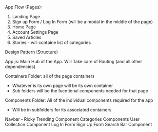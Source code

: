 App Flow (Pages):

1. Landing Page
2. Sign up Form / Log In Form (will be a modal in the middle of the page)
3. Home Page
4. Account Settings Page
5. Saved Articles
6. Stories - will containe list of categories


Design Pattern (Structure)

App.js: Main Hub of the App. Will Take care of Routing (and all other dependencies)

Containers Folder: all of the page containers
- Whatever is its own page will be its own container 
- Sub folders will be the fucntional components needed for that page


Components Folder: All of the individual components required for the app
- Will be in subfolders for its associated containers 

Navbar - Ricky
Trending Component
Categories Components
User Collection Component
Log In Form 
Sign Up Form 
Search Bar Component